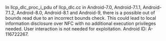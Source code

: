 In llcp_dlc_proc_i_pdu of llcp_dlc.cc in Android-7.0, Android-7.1.1, Android-7.1.2, Android-8.0, Android-8.1 and Android-9, there is a possible out of bounds read due to an incorrect bounds check. This could lead to local information disclosure over NFC with no additional execution privileges needed. User interaction is not needed for exploitation. Android ID: A-116722267.